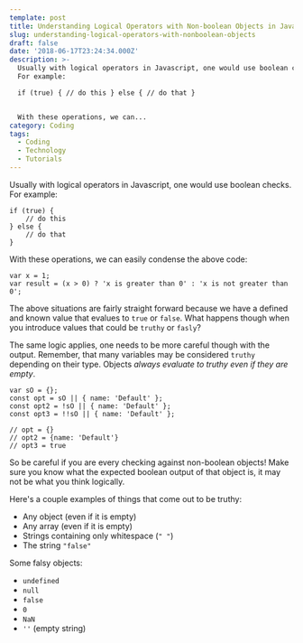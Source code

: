 ```yaml
---
template: post
title: Understanding Logical Operators with Non-boolean Objects in Javascript
slug: understanding-logical-operators-with-nonboolean-objects
draft: false
date: '2018-06-17T23:24:34.000Z'
description: >-
  Usually with logical operators in Javascript, one would use boolean checks.
  For example:

  if (true) { // do this } else { // do that }


  With these operations, we can...
category: Coding
tags:
  - Coding
  - Technology
  - Tutorials
---
```


Usually with logical operators in Javascript, one would use boolean checks. For example:

    if (true) {
        // do this
    } else {
        // do that
    }


With these operations, we can easily condense the above code:

    var x = 1;
    var result = (x > 0) ? 'x is greater than 0' : 'x is not greater than 0';


The above situations are fairly straight forward because we have a defined and known value that evalues to `true` or `false`. What happens though when you introduce values that could be `truthy` or `fasly`?

The same logic applies, one needs to be more careful though with the output. Remember, that many variables may be considered `truthy` depending on their type. Objects *always evaluate to truthy even if they are empty*.

    var sO = {};
    const opt = sO || { name: 'Default' };
    const opt2 = !sO || { name: 'Default' };
    const opt3 = !!sO || { name: 'Default' };

    // opt = {}
    // opt2 = {name: 'Default'}
    // opt3 = true


So be careful if you are every checking against non-boolean objects! Make sure you know what the expected boolean output of that object is, it may not be what you think logically.

Here's a couple examples of things that come out to be truthy:

- Any object (even if it is empty)
- Any array (even if it is empty)
- Strings containing only whitespace (`" "`)
- The string `"false"`

Some falsy objects:

- `undefined`
- `null`
- `false`
- `0`
- `NaN`
- `''` (empty string)
